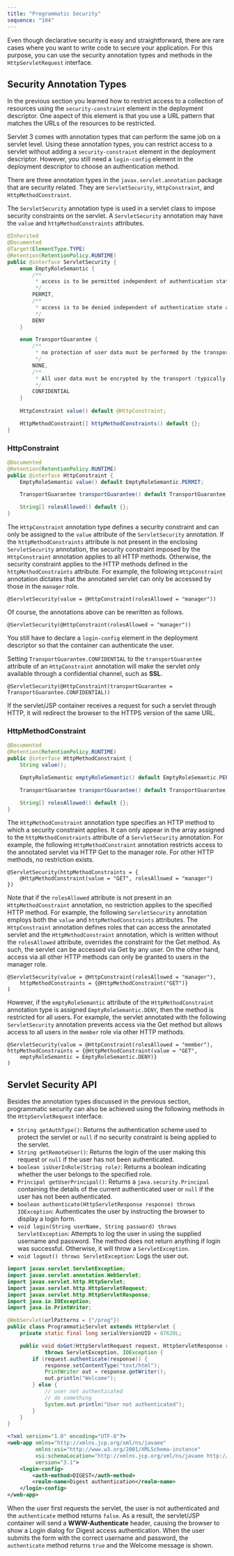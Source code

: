 ```yaml
---
title: "Programmatic Security"
sequence: "104"
---
```


Even though declarative security is easy and straightforward,
there are rare cases where you want to write code to secure your application.
For this purpose, you can use the security annotation types and
methods in the `HttpServletRequest` interface.

## Security Annotation Types

In the previous section you learned how to restrict access to a collection of
resources using the `security-constraint` element in the deployment descriptor.
One aspect of this element is that you use a URL pattern that
matches the URLs of the resources to be restricted.

Servlet 3 comes with annotation types that can perform the same job on a servlet level.
Using these annotation types, you can restrict access to a servlet
without adding a `security-constraint` element in the deployment descriptor.
However, you still need a `login-config` element in the deployment descriptor
to choose an authentication method.

There are three annotation types in the `javax.servlet.annotation` package that are security related.
They are `ServletSecurity`, `HttpConstraint`, and `HttpMethodConstraint`.

The `ServletSecurity` annotation type is used in a servlet class to impose security constraints on the servlet.
A `ServletSecurity` annotation may have the `value` and `httpMethodConstraints` attributes.

```java
@Inherited
@Documented
@Target(ElementType.TYPE)
@Retention(RetentionPolicy.RUNTIME)
public @interface ServletSecurity {
    enum EmptyRoleSemantic {
        /**
         * access is to be permitted independent of authentication state and identity.
         */
        PERMIT,
        /**
         * access is to be denied independent of authentication state and identity.
         */
        DENY
    }

    enum TransportGuarantee {
        /**
         * no protection of user data must be performed by the transport.
         */
        NONE,
        /**
         * All user data must be encrypted by the transport (typically using SSL/TLS).
         */
        CONFIDENTIAL
    }
    
    HttpConstraint value() default @HttpConstraint;

    HttpMethodConstraint[] httpMethodConstraints() default {};
}
```

### HttpConstraint

```java
@Documented
@Retention(RetentionPolicy.RUNTIME)
public @interface HttpConstraint {
    EmptyRoleSemantic value() default EmptyRoleSemantic.PERMIT;

    TransportGuarantee transportGuarantee() default TransportGuarantee.NONE;

    String[] rolesAllowed() default {};
}
```



The `HttpConstraint` annotation type defines a security constraint and
can only be assigned to the `value` attribute of the `ServletSecurity` annotation.
If the `httpMethodConstraints` attribute is not present in the enclosing `ServletSecurity` annotation,
the security constraint imposed by the `HttpConstraint` annotation applies to all HTTP methods.
Otherwise, the security constraint applies to the HTTP methods defined in the `httpMethodConstraints` attribute.
For example, the following `HttpConstraint` annotation dictates
that the annotated servlet can only be accessed by those in the `manager` role.

```text
@ServletSecurity(value = @HttpConstraint(rolesAllowed = "manager"))
```

Of course, the annotations above can be rewritten as follows.

```text
@ServletSecurity(@HttpConstraint(rolesAllowed = "manager"))
```

You still have to declare a `login-config` element in the deployment descriptor
so that the container can authenticate the user.

Setting `TransportGuarantee.CONFIDENTIAL` to the
`transportGuarantee` attribute of an `HttpConstraint` annotation will make
the servlet only available through a confidential channel, such as **SSL**.

```text
@ServletSecurity(@HttpConstraint(transportGuarantee =
TransportGuarantee.CONFIDENTIAL))
```

If the servlet/JSP container receives a request for such a servlet through HTTP,
it will redirect the browser to the HTTPS version of the same URL.

### HttpMethodConstraint

```java
@Documented
@Retention(RetentionPolicy.RUNTIME)
public @interface HttpMethodConstraint {
    String value();

    EmptyRoleSemantic emptyRoleSemantic() default EmptyRoleSemantic.PERMIT;

    TransportGuarantee transportGuarantee() default TransportGuarantee.NONE;

    String[] rolesAllowed() default {};
}
```

The `HttpMethodConstraint` annotation type specifies an HTTP method to which a security constraint applies.
It can only appear in the array assigned to the `httpMethodConstraints` attribute of a `ServletSecurity` annotation.
For example, the following `HttpMethodConstraint` annotation
restricts access to the annotated servlet via HTTP Get to the manager role.
For other HTTP methods, no restriction exists.

```text
@ServletSecurity(httpMethodConstraints = {
    @HttpMethodConstraint(value = "GET", rolesAllowed = "manager")
})
```

Note that if the `rolesAllowed` attribute is not present in an `HttpMethodConstraint` annotation,
no restriction applies to the specified HTTP method.
For example, the following `ServletSecurity` annotation
employs both the `value` and `httpMethodConstraints` attributes.
The `HttpConstraint` annotation defines roles that can access the annotated servlet and
the `HttpMethodConstraint` annotation, which is written without the `rolesAllowed` attribute,
overrides the constraint for the Get method.
As such, the servlet can be accessed via Get by any user.
On the other hand, access via all other HTTP methods can only be granted to users in the manager role.

```text
@ServletSecurity(value = @HttpConstraint(rolesAllowed = "manager"),
    httpMethodConstraints = {@HttpMethodConstraint("GET")}
)
```

However, if the `emptyRoleSemantic` attribute of the `HttpMethodConstraint` annotation type
is assigned `EmptyRoleSemantic.DENY`, then the method is restricted for all users.
For example, the servlet annotated with the following `ServletSecurity` annotation prevents access via the Get method
but allows access to all users in the `member` role via other HTTP methods.

```text
@ServletSecurity(value = @HttpConstraint(rolesAllowed = "member"),
httpMethodConstraints = {@HttpMethodConstraint(value = "GET", 
    emptyRoleSemantic = EmptyRoleSemantic.DENY)}
)
```

## Servlet Security API

Besides the annotation types discussed in the previous section, 
programmatic security can also be achieved using the following methods in 
the `HttpServletRequest` interface.

- `String getAuthType()`: Returns the authentication scheme used to protect the servlet or
  `null` if no security constraint is being applied to the servlet.
- `String getRemoteUser()`: Returns the login of the user making this request or
  `null` if the user has not been authenticated.
- `boolean isUserInRole(String role)`: Returns a boolean indicating whether the user belongs to the specified role.
- `Principal getUserPrincipal()`: Returns a `java.security.Principal`
  containing the details of the current authenticated user or `null` if the user has not been authenticated.
- `boolean authenticate(HttpServletResponse response) throws IOException`:
  Authenticates the user by instructing the browser to display a login form.
- `void login(String userName, String password) throws ServletException`:
  Attempts to log the user in using the supplied username and password.
  The method does not return anything if login was successful.
  Otherwise, it will throw a `ServletException`.
- `void logout() throws ServletException`: Logs the user out.

```java
import javax.servlet.ServletException;
import javax.servlet.annotation.WebServlet;
import javax.servlet.http.HttpServlet;
import javax.servlet.http.HttpServletRequest;
import javax.servlet.http.HttpServletResponse;
import java.io.IOException;
import java.io.PrintWriter;

@WebServlet(urlPatterns = {"/prog"})
public class ProgrammaticServlet extends HttpServlet {
    private static final long serialVersionUID = 87620L;

    public void doGet(HttpServletRequest request, HttpServletResponse response)
            throws ServletException, IOException {
        if (request.authenticate(response)) {
            response.setContentType("text/html");
            PrintWriter out = response.getWriter();
            out.println("Welcome");
        } else {
            // user not authenticated
            // do something
            System.out.println("User not authenticated");
        }
    }
}
```

```xml
<?xml version="1.0" encoding="UTF-8"?>
<web-app xmlns="http://xmlns.jcp.org/xml/ns/javaee"
         xmlns:xsi="http://www.w3.org/2001/XMLSchema-instance"
         xsi:schemaLocation="http://xmlns.jcp.org/xml/ns/javaee http://xmlns.jcp.org/xml/ns/javaee/web-app_3_1.xsd"
         version="3.1">
    <login-config>
        <auth-method>DIGEST</auth-method>
        <realm-name>Digest authentication</realm-name>
    </login-config>
</web-app>
```

When the user first requests the servlet, the user is not authenticated and the `authenticate` method returns `false`.
As a result, the servlet/JSP container will send a **WWW-Authenticate** header,
causing the browser to show a Login dialog for Digest access authentication.
When the user submits the form with the correct username and password,
the `authenticate` method returns `true` and the Welcome message is shown.

